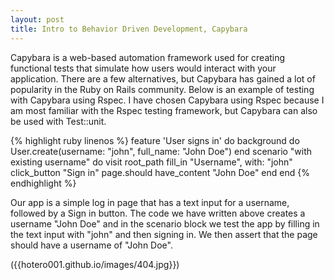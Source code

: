 ```yaml
---
layout: post
title: Intro to Behavior Driven Development, Capybara
---
```


Capybara is a web-based automation framework used for creating functional tests that simulate how users would interact with 
your application. There are a few alternatives, but Capybara has gained a lot of popularity in the Ruby on Rails community. 
Below is an example of testing with Capybara using Rspec. I have chosen Capybara using Rspec because I am most familiar with 
the Rspec testing framework, but Capybara can also be used with Test::unit.

{% highlight ruby linenos %}
feature 'User signs in' do
  background do
    User.create(username: "john", full_name: "John Doe")
  end
  scenario "with existing username" do
    visit root_path
    fill_in "Username", with: "john"
    click_button "Sign in"
    page.should have_content "John Doe"
  end
end
{% endhighlight %}

Our app is a simple log in page that has a text input for a username, followed by a Sign in button. The code we have written 
above creates a username "John Doe" and in the scenario block we test the app by filling in the text input with "john" and then 
signing in. We then assert that the page should have a username of "John Doe". 

({{hotero001.github.io/images/404.jpg}})
